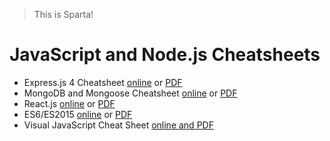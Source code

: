 > This is Sparta!

# JavaScript and Node.js Cheatsheets

* Express.js 4 Cheatsheet [online](https://github.com/azat-co/cheatsheets/tree/master/express4) or [PDF](https://node.university/p/library)
* MongoDB and Mongoose Cheatsheet [online](https://github.com/azat-co/cheatsheets/tree/master/mongodb-mongoose) or [PDF](https://node.university/p/library)
* React.js [online](https://github.com/azat-co/cheatsheets/tree/master/react) or [PDF](https://node.university/p/library)
* ES6/ES2015 [online](https://github.com/azat-co/cheatsheets/tree/master/es6) or [PDF](https://node.university/p/library)
* Visual JavaScript Cheat Sheet [online and PDF](https://www.git-tower.com/learn/cheat-sheets/javascript)
